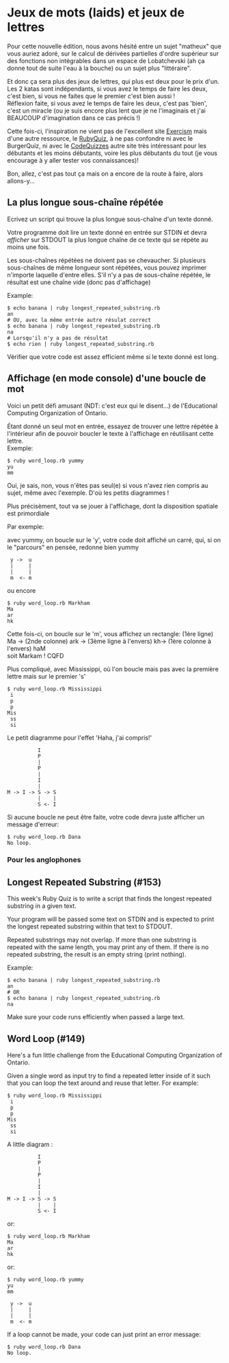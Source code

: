 # Jeux de mots (laids) et jeux de lettres

Pour cette nouvelle édition, nous avons hésité entre un sujet "matheux" que vous auriez adoré, sur le calcul de dérivées 
partielles d'ordre supérieur sur des fonctions non intégrables dans un espace de Lobatchevski (ah ça donne tout de suite 
l'eau à la bouche) ou un sujet plus "littéraire".

Et donc ça sera plus des jeux de lettres, qui plus est deux pour le prix d'un. Les 2 katas sont indépendants, si vous avez
 le temps de faire les deux, c'est bien, si vous ne faites que le premier c'est bien aussi !  
Réflexion faite, si vous avez le temps de faire les deux, c'est pas 'bien', c'est un miracle (ou je suis encore plus lent 
que je ne l'imaginais et j'ai BEAUCOUP d'imagination dans ce cas précis !)

Cette fois-ci, l'inspiration ne vient pas de l'excellent site [Exercism](https://exercism.io/) mais d'une autre ressource, le 
[RubyQuiz](http://rubyquiz.com/), à ne pas confondre ni avec le BurgerQuiz, ni avec le [CodeQuizzes](https://www.codequizzes.com/ruby) 
autre site très intéressant pour les débutants et les moins débutants, voire les plus débutants du tout (je vous encourage 
à y aller tester vos connaissances)! 

Bon, allez, c'est pas tout ça mais on a encore de la route à faire, alors allons-y...  

## La plus longue sous-chaîne répétée

Ecrivez un script qui trouve la plus longue sous-chaîne d'un texte donné.

Votre programme doit lire un texte donné en entrée sur STDIN et devra *afficher* sur STDOUT la plus longue chaîne de ce 
texte qui se répète au moins une fois.

Les sous-chaînes répétées ne doivent pas se chevaucher. Si plusieurs sous-chaînes de même longueur sont répétées, vous 
pouvez imprimer n'importe laquelle d'entre elles. S'il n'y a pas de sous-chaîne répétée, le résultat est une chaîne vide
(donc pas d'affichage)

Example:
```shell script
$ echo banana | ruby longest_repeated_substring.rb
an
# OU, avec la même entrée autre résulat correct
$ echo banana | ruby longest_repeated_substring.rb
na
# Lorsqu'il n'y a pas de résultat
$ echo rien | ruby longest_repeated_substring.rb

```

Vérifier que votre code est assez efficient même si le texte donné est long.

## Affichage (en mode console) d'une boucle de mot 
 
Voici un petit défi amusant (NDT: c'est eux qui le disent...) de l'Educational Computing Organization of Ontario. 

Étant donné un seul mot en entrée, essayez de trouver une lettre répétée à l'intérieur afin de pouvoir boucler le texte 
à l'affichage en réutilisant cette lettre.  
Exemple:

```shell script
$ ruby word_loop.rb yummy
yu
mm
```

Oui, je sais, non, vous n'êtes pas seul(e) si vous n'avez rien compris au sujet, même avec l'exemple. D'où les petits 
diagrammes !  

Plus précisèment, tout va se jouer à l'affichage, dont la disposition spatiale est primordiale

Par exemple:  

avec yummy, on boucle sur le 'y', votre code doit affiché un carré, qui, si on le "parcours" en pensée, redonne bien yummy
```
 y ->  u  
 |     |   
 |     |    
 m  <- m  
```
ou encore 

```shell script
$ ruby word_loop.rb Markham
Ma
ar
hk
```
Cette fois-ci, on boucle sur le 'm', vous affichez un rectangle:
(1ère ligne)  Ma ->
(2nde colonne) ark ->
(3ème ligne à l'envers)  kh->
(1ère colonne à l'envers) haM  
soit Markam ! CQFD  

Plus compliqué, avec Mississippi, où l'on boucle mais pas avec la première lettre mais sur le premier 's'  

```shell script
$ ruby word_loop.rb Mississippi
 i
 p
 p
Mis
 ss
 si
```
Le petit diagramme pour l'effet 'Haha, j\'ai compris!'
```
          I  
          P  
          |  
          P  
          |  
          I  
          |  
M -> I -> S -> S  
          |    |  
          S <- I 
 ```
   
Si aucune boucle ne peut être faite, votre code devra juste afficher un message d'erreur:

```shell script
$ ruby word_loop.rb Dana
No loop.
```
### Pour les anglophones

## Longest Repeated Substring (#153)  

This week's Ruby Quiz is to write a script that finds the longest repeated substring in a given text.

Your program will be passed some text on STDIN and is expected to print the longest repeated substring within that text to STDOUT.

Repeated substrings may not overlap. If more than one substring is repeated with the same length, you may print any of them. If there is no repeated substring, the result is an empty string (print nothing).

Example:
```shell script
$ echo banana | ruby longest_repeated_substring.rb
an
# OR
$ echo banana | ruby longest_repeated_substring.rb
na
```

Make sure your code runs efficiently when passed a large text.

## Word Loop (#149)
Here's a fun little challenge from the Educational Computing Organization of Ontario.


Given a single word as input try to find a repeated letter inside of it such that you can loop the text around and reuse 
that letter. For example:

```shell script
$ ruby word_loop.rb Mississippi
 i
 p
 p
Mis
 ss
 si
```
A little diagram :
```
          I  
          P  
          |  
          P  
          |  
          I  
          |  
M -> I -> S -> S  
          |    |  
          S <- I 
 ```

or:

```shell script
$ ruby word_loop.rb Markham
Ma
ar
hk
```
or:
```shell script
$ ruby word_loop.rb yummy
yu
mm
```
```
 y ->  u  
 |     |   
 |     |    
 m  <- m  
```
  
If a loop cannot be made, your code can just print an error message:

```shell script
$ ruby word_loop.rb Dana
No loop.
```
